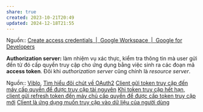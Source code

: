 ```yaml
---
share: true
created: 2023-10-21T20:49
updated: 2024-12-18T21:55
---
```

Nguồn:: [Create access credentials  |  Google Workspace  |  Google for Developers](https://developers.google.com/workspace/guides/create-credentials)

**Authorization server:** làm nhiệm vụ xác thực, kiểm tra thông tin mà user gửi đến từ đó cấp quyền truy cập cho ứng dụng bằng việc sinh ra các đoạn mã **access token**. Đôi khi _authorization server_ cũng chính là _resource server_.

Nguồn:: [Viblo](../../../../%CE%9E%20Ngu%E1%BB%93n%20v%C3%A0%20t%C3%A0i%20nguy%C3%AAn%20h%E1%BB%97%20tr%E1%BB%A3/%CE%9E%20Ngu%E1%BB%93n/Viblo.md), [Tìm hiểu đôi chút về OAuth2](https://viblo.asia/p/tim-hieu-doi-chut-ve-oauth2-eW65GvMLlDO)
[Client gửi token truy cập đến máy cấp quyền để được truy cập tài nguyên](./Client%20g%E1%BB%ADi%20token%20truy%20c%E1%BA%ADp%20%C4%91%E1%BA%BFn%20m%C3%A1y%20c%E1%BA%A5p%20quy%E1%BB%81n%20%C4%91%E1%BB%83%20%C4%91%C6%B0%E1%BB%A3c%20truy%20c%E1%BA%ADp%20t%C3%A0i%20nguy%C3%AAn.md)
[Khi token truy cập hết hạn, client gửi refresh token đến máy chủ cấp quyền để được cấp token truy cập mới](./Khi%20token%20truy%20c%E1%BA%ADp%20h%E1%BA%BFt%20h%E1%BA%A1n,%20client%20g%E1%BB%ADi%20refresh%20token%20%C4%91%E1%BA%BFn%20m%C3%A1y%20ch%E1%BB%A7%20c%E1%BA%A5p%20quy%E1%BB%81n%20%C4%91%E1%BB%83%20%C4%91%C6%B0%E1%BB%A3c%20c%E1%BA%A5p%20token%20truy%20c%E1%BA%ADp%20m%E1%BB%9Bi.md)
[Client là ứng dụng muốn truy cập vào dữ liệu của người dùng](../Client%20l%C3%A0%20%E1%BB%A9ng%20d%E1%BB%A5ng%20mu%E1%BB%91n%20truy%20c%E1%BA%ADp%20v%C3%A0o%20d%E1%BB%AF%20li%E1%BB%87u%20c%E1%BB%A7a%20ng%C6%B0%E1%BB%9Di%20d%C3%B9ng.md)
